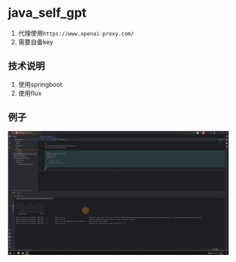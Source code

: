 # java_self_gpt
1. 代理使用`https://www.openai-proxy.com/`
2. 需要自备key

## 技术说明
1. 使用springboot
2. 使用flux

## 例子
![](gif/20240403_193331.gif)
